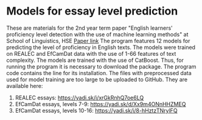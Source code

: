 # Models for essay level prediction
These are materials for the 2nd year term paper "English learners' proficiency level detection with the use of machine learning methods" at School of Linguistics, HSE [Paper link](https://disk.yandex.com/i/JuX40iOen9k5-w)
The program features 12 models for predicting the level of proficiency in English texts. The models were trained on REALEC and EfCamDat data with the use of 1-66 features of text complexity.
The models are trained with the use of CatBoost. Thus, for running the program it is necessary to download the package. The program code contains the line for its installation.
The files with preprocessed data used for model training are too large to be uploaded to GitHub. They are available here:
1. REALEC essays: https://yadi.sk/i/xrGkRnhQ7oe6LQ
2. EfCamDat essays, levels 7-9: https://yadi.sk/d/Xx9m4ONnHHZMEQ
3. EfCamDat essays, levels 10-16: https://yadi.sk/i/8-hHztzTNrylFQ
